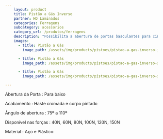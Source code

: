 ```yaml
---
    layout: product
    title: Pistão a Gás Inverso
    partner: HD Laminados
    categories: Ferragens     
    subcategory: acessorios
    category_url: /produtos/ferragens
    description: "Possibilita a abertura de portas basculantes para cima com maciez e suavidade."
    images: 
      - title: Pistão a Gás
        image_path: /assets/img/products/pistoes/pistao-a-gas-inverso.jpg

      - title: Pistão a Gás
        image_path: /assets/img/products/pistoes/pistao-a-gas-inverso-spec.jpg

      - title: Pistão a Gás
        image_path: /assets/img/products/pistoes/pistao-a-gas-inverso-spec-2.jpg

---
```


Abertura da Porta
: Para baixo

Acabamento 
: Haste cromada e corpo pintado

Ângulo de abertura
: 75º a 110º

Disponível nas forças
: 40N, 60N, 80N, 100N, 120N, 150N

Material
: Aço e Plástico

